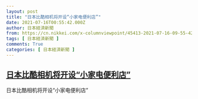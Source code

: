 ```yaml
---
layout: post
title: "日本比酷相机将开设“小家电便利店”"
date: 2021-07-16T00:55:42.000Z
author: 日本経済新聞
from: https://cn.nikkei.com/x-columnviewpoint/45413-2021-07-16-09-55-42.html
tags: [ 日本経済新聞 ]
comments: True
categories: [ 日本経済新聞 ]
---
```

<!--1626396942000-->
[日本比酷相机将开设“小家电便利店”](https://cn.nikkei.com/x-columnviewpoint/45413-2021-07-16-09-55-42.html)
------

<div>
日本比酷相机将开设“小家电便利店”
</div>
